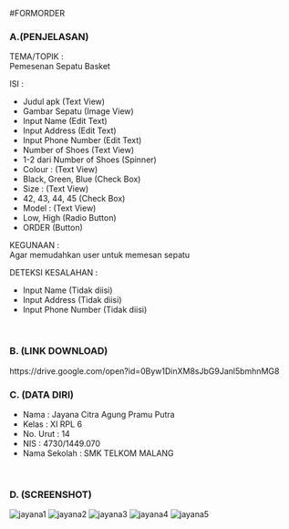 #FORMORDER

### A.(PENJELASAN)

TEMA/TOPIK          :
<br>
Pemesenan Sepatu Basket

ISI                 :
- Judul apk (Text View)
- Gambar Sepatu (Image View)
- Input Name (Edit Text)
- Input Address (Edit Text)
- Input Phone Number (Edit Text)
- Number of Shoes (Text View)
- 1-2 dari Number of Shoes (Spinner)
- Colour : (Text View)
- Black, Green, Blue (Check Box)
- Size : (Text View)
- 42, 43, 44, 45 (Check Box)
- Model : (Text View)
- Low, High (Radio Button)
- ORDER (Button)


KEGUNAAN            :
<br> 
Agar memudahkan user untuk memesan sepatu

DETEKSI KESALAHAN   :
- Input Name (Tidak diisi)
- Input Address (Tidak diisi)
- Input Phone Number (Tidak diisi)

<br>

### B. (LINK DOWNLOAD)
<P> https://drive.google.com/open?id=0Byw1DinXM8sJbG9Janl5bmhnMG8

<br>

### C. (DATA DIRI)
- Nama          : Jayana Citra Agung Pramu Putra
- Kelas         : XI RPL 6
- No. Urut      : 14
- NIS           : 4730/1449.070
- Nama Sekolah  : SMK TELKOM MALANG


<br>

### D. (SCREENSHOT)
![jayana1](https://cloud.githubusercontent.com/assets/22091034/18614676/922b961a-7dbd-11e6-8b51-1249f8e8bd31.png) 
![jayana2](https://cloud.githubusercontent.com/assets/22091034/18614678/9297399c-7dbd-11e6-85c0-504a28a4f87f.png) 
![jayana3](https://cloud.githubusercontent.com/assets/22091034/18614677/92967c14-7dbd-11e6-8263-90132b581d95.png) 
![jayana4](https://cloud.githubusercontent.com/assets/22091034/18614679/92c78214-7dbd-11e6-8812-0f16127d4b57.png)
![jayana5](https://cloud.githubusercontent.com/assets/22091034/18616818/9cf3ee88-7dec-11e6-9e53-12a329b522fc.png)
